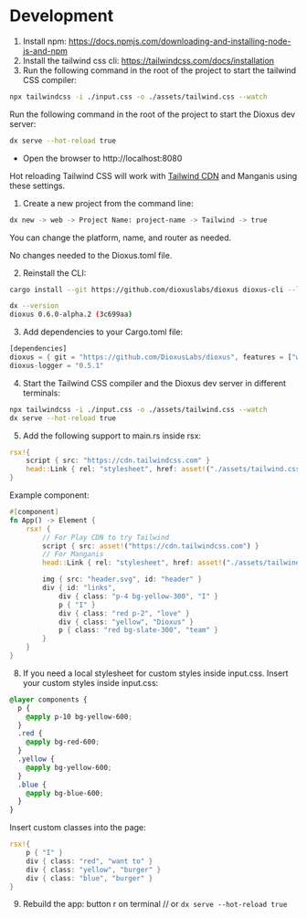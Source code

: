 # Development

1. Install npm: https://docs.npmjs.com/downloading-and-installing-node-js-and-npm
2. Install the tailwind css cli: https://tailwindcss.com/docs/installation
3. Run the following command in the root of the project to start the tailwind CSS compiler:

```bash
npx tailwindcss -i ./input.css -o ./assets/tailwind.css --watch
```

Run the following command in the root of the project to start the Dioxus dev server:

```bash
dx serve --hot-reload true
```

- Open the browser to http://localhost:8080

Hot reloading Tailwind CSS will work with [Tailwind CDN](https://tailwindcss.com/docs/installation/play-cdn) and Manganis using these settings.

1. Create a new project from the command line:

```bash
dx new -> web -> Project Name: project-name -> Tailwind -> true
```
You can change the platform, name, and router as needed.

No changes needed to the Dioxus.toml file.

2. Reinstall the CLI:
```bash
cargo install --git https://github.com/dioxuslabs/dioxus dioxus-cli --locked --force
```

```bash
dx --version
dioxus 0.6.0-alpha.2 (3c699aa)
```

3. Add dependencies to your Cargo.toml file:
```rust
[dependencies]
dioxus = { git = "https://github.com/DioxusLabs/dioxus", features = ["web", "router"] }
dioxus-logger = "0.5.1"
```

4. Start the Tailwind CSS compiler and the Dioxus dev server in different terminals:
```bash
npx tailwindcss -i ./input.css -o ./assets/tailwind.css --watch
dx serve --hot-reload true
```

5. Add the following support to main.rs inside rsx:
```rust
rsx!{
    script { src: "https://cdn.tailwindcss.com" }
    head::Link { rel: "stylesheet", href: asset!("./assets/tailwind.css") }
}
```

Example component:
```rust
#[component]
fn App() -> Element {
    rsx! {
        // For Play CDN to try Tailwind
        script { src: asset!("https://cdn.tailwindcss.com") }
        // For Manganis
        head::Link { rel: "stylesheet", href: asset!("./assets/tailwind.css") }

        img { src: "header.svg", id: "header" }
        div { id: "links",
            div { class: "p-4 bg-yellow-300", "I" }
            p { "I" }
            div { class: "red p-2", "love" }
            div { class: "yellow", "Dioxus" }
            p { class: "red bg-slate-300", "team" }
        }
    }
}
```

8. If you need a local stylesheet for custom styles inside input.css.
Insert your custom styles inside input.css:
```css
@layer components {
  p {
    @apply p-10 bg-yellow-600;
  }
  .red {
    @apply bg-red-600;
  }
  .yellow {
    @apply bg-yellow-600;
  }
  .blue {
    @apply bg-blue-600;
  }
}
```
Insert custom classes into the page:
```rust
rsx!{
    p { "I" }
    div { class: "red", "want to" }
    div { class: "yellow", "burger" }
    div { class: "blue", "burger" }
}
```
9. Rebuild the app:
button r on terminal // or `dx serve --hot-reload true`
